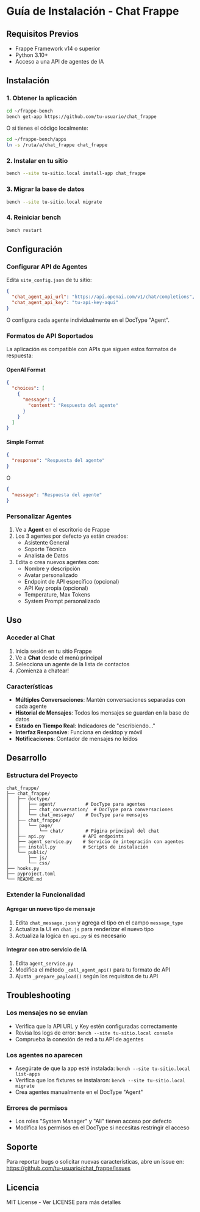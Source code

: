 # Guía de Instalación - Chat Frappe

## Requisitos Previos

- Frappe Framework v14 o superior
- Python 3.10+
- Acceso a una API de agentes de IA

## Instalación

### 1. Obtener la aplicación

```bash
cd ~/frappe-bench
bench get-app https://github.com/tu-usuario/chat_frappe
```

O si tienes el código localmente:

```bash
cd ~/frappe-bench/apps
ln -s /ruta/a/chat_frappe chat_frappe
```

### 2. Instalar en tu sitio

```bash
bench --site tu-sitio.local install-app chat_frappe
```

### 3. Migrar la base de datos

```bash
bench --site tu-sitio.local migrate
```

### 4. Reiniciar bench

```bash
bench restart
```

## Configuración

### Configurar API de Agentes

Edita `site_config.json` de tu sitio:

```json
{
  "chat_agent_api_url": "https://api.openai.com/v1/chat/completions",
  "chat_agent_api_key": "tu-api-key-aqui"
}
```

O configura cada agente individualmente en el DocType "Agent".

### Formatos de API Soportados

La aplicación es compatible con APIs que siguen estos formatos de respuesta:

#### OpenAI Format
```json
{
  "choices": [
    {
      "message": {
        "content": "Respuesta del agente"
      }
    }
  ]
}
```

#### Simple Format
```json
{
  "response": "Respuesta del agente"
}
```

O

```json
{
  "message": "Respuesta del agente"
}
```

### Personalizar Agentes

1. Ve a **Agent** en el escritorio de Frappe
2. Los 3 agentes por defecto ya están creados:
   - Asistente General
   - Soporte Técnico
   - Analista de Datos
3. Edita o crea nuevos agentes con:
   - Nombre y descripción
   - Avatar personalizado
   - Endpoint de API específico (opcional)
   - API Key propia (opcional)
   - Temperature, Max Tokens
   - System Prompt personalizado

## Uso

### Acceder al Chat

1. Inicia sesión en tu sitio Frappe
2. Ve a **Chat** desde el menú principal
3. Selecciona un agente de la lista de contactos
4. ¡Comienza a chatear!

### Características

- **Múltiples Conversaciones**: Mantén conversaciones separadas con cada agente
- **Historial de Mensajes**: Todos los mensajes se guardan en la base de datos
- **Estado en Tiempo Real**: Indicadores de "escribiendo..."
- **Interfaz Responsive**: Funciona en desktop y móvil
- **Notificaciones**: Contador de mensajes no leídos

## Desarrollo

### Estructura del Proyecto

```
chat_frappe/
├── chat_frappe/
│   ├── doctype/
│   │   ├── agent/           # DocType para agentes
│   │   ├── chat_conversation/  # DocType para conversaciones
│   │   └── chat_message/    # DocType para mensajes
│   ├── chat_frappe/
│   │   └── page/
│   │       └── chat/        # Página principal del chat
│   ├── api.py              # API endpoints
│   ├── agent_service.py    # Servicio de integración con agentes
│   ├── install.py          # Scripts de instalación
│   └── public/
│       ├── js/
│       └── css/
├── hooks.py
├── pyproject.toml
└── README.md
```

### Extender la Funcionalidad

#### Agregar un nuevo tipo de mensaje

1. Edita `chat_message.json` y agrega el tipo en el campo `message_type`
2. Actualiza la UI en `chat.js` para renderizar el nuevo tipo
3. Actualiza la lógica en `api.py` si es necesario

#### Integrar con otro servicio de IA

1. Edita `agent_service.py`
2. Modifica el método `_call_agent_api()` para tu formato de API
3. Ajusta `_prepare_payload()` según los requisitos de tu API

## Troubleshooting

### Los mensajes no se envían

- Verifica que la API URL y Key estén configuradas correctamente
- Revisa los logs de error: `bench --site tu-sitio.local console`
- Comprueba la conexión de red a tu API de agentes

### Los agentes no aparecen

- Asegúrate de que la app esté instalada: `bench --site tu-sitio.local list-apps`
- Verifica que los fixtures se instalaron: `bench --site tu-sitio.local migrate`
- Crea agentes manualmente en el DocType "Agent"

### Errores de permisos

- Los roles "System Manager" y "All" tienen acceso por defecto
- Modifica los permisos en el DocType si necesitas restringir el acceso

## Soporte

Para reportar bugs o solicitar nuevas características, abre un issue en:
https://github.com/tu-usuario/chat_frappe/issues

## Licencia

MIT License - Ver LICENSE para más detalles
